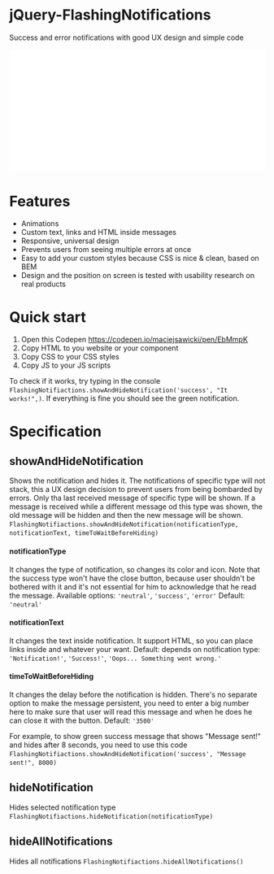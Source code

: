 # jQuery-FlashingNotifications
Success and error notifications with good UX design and simple code

![gif](https://github.com/maciejsaw/jQuery-FlashingNotifications/raw/master/readme-files/flashing.gif)

# Features
- Animations
- Custom text, links and HTML inside messages
- Responsive, universal design
- Prevents users from seeing multiple errors at once
- Easy to add your custom styles because CSS is nice & clean, based on BEM
- Design and the position on screen is tested with usability research on real products

# Quick start
1. Open this Codepen https://codepen.io/maciejsawicki/pen/EbMmpK 
2. Copy HTML to you website or your component
3. Copy CSS to your CSS styles
4. Copy JS to your JS scripts

To check if it works, try typing in the console ```FlashingNotifiactions.showAndHideNotification('success', "It works!",)```. If everything is fine you should see the green notification.

# Specification

## showAndHideNotification
Shows the notification and hides it. 
The notifications of specific type will not stack, this a UX design decision to prevent users from being bombarded by errors. Only tha last received message of specific type will be shown. If a message is received while a different message od this type was shown, the old message will be hidden and then the new message will be shown.
```FlashingNotifiactions.showAndHideNotification(notificationType, notificationText, timeToWaitBeforeHiding)```

#### notificationType
It changes the type of notification, so changes its color and icon. Note that the success type won't have the close button, because user shouldn't be bothered with it and it's not essential for him to acknowledge that he read the message.
Available options: ```'neutral'```, ```'success'```, ```'error'```
Default: ```'neutral'```

#### notificationText
It changes the text inside notification.
It support HTML, so you can place links inside and whatever your want.
Default: depends on notification type: ```'Notification!'```, ```'Success!'```, ```'Oops... Something went wrong.'```

#### timeToWaitBeforeHiding
It changes the delay before the notification is hidden. 
There's no separate option to make the message persistent, you need to enter a big number here to make sure that user will read this message and when he does he can close it with the button. 
Default: ```'3500'```

For example, to show green success message that shows "Message sent!" and hides after 8 seconds, you need to use this code
```FlashingNotifiactions.showAndHideNotification('success', "Message sent!", 8000)```

## hideNotification
Hides selected notification type
```FlashingNotifiactions.hideNotification(notificationType)```

## hideAllNotifications
Hides all notifications
```FlashingNotifiactions.hideAllNotifications()```
